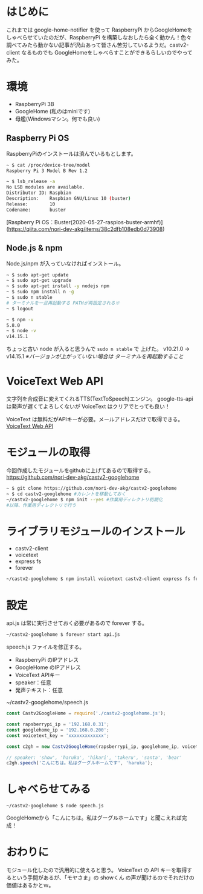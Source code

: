 # はじめに
これまでは google-home-notifier を使って RaspberryPi からGoogleHomeをしゃべらせていたのだが、RaspberryPi を構築しなおしたら全く動かん！色々調べてみたら動かない記事が沢山あって皆さん苦労しているようだ。castv2-client なるものでも GoogleHomeをしゃべらすことができるらしいのでやってみた。

# 環境
- RaspberryPi 3B
- GoogleHome (私のはminiです)
- 母艦(Windowsマシン。何でも良い)


## Raspberry Pi OS
RaspberryPiのインストールは済んでいるもとします。

```bash
~ $ cat /proc/device-tree/model
Raspberry Pi 3 Model B Rev 1.2

~ $ lsb_release -a
No LSB modules are available.
Distributor ID: Raspbian
Description:    Raspbian GNU/Linux 10 (buster)
Release:        10
Codename:       buster
```

[Raspberry Pi OS：Buster(2020-05-27-raspios-buster-armhf)] (https://qiita.com/nori-dev-akg/items/38c2dfb108edb0d73908)


## Node.js & npm
Node.js/npm が入っていなければインストール。

```bash
~ $ sudo apt-get update
~ $ sudo apt-get upgrade
~ $ sudo apt-get install -y nodejs npm
~ $ sudo npm install n -g
~ $ sudo n stable
# ターミナルを一旦再起動する PATHが再設定される※
~ $ logout

~ $ npm -v
5.8.0
~ $ node -v
v14.15.1

```

ちょっと古い node が入ると思うんで ```sudo n stable``` で 上げた。
v10.21.0 → v14.15.1
*※バージョンが上がっていない場合は ターミナルを再起動すること*

# VoiceText Web API
文字列を合成音に変えてくれるTTS(TextToSpeech)エンジン。
google-tts-api は発声が遅くてよろしくないが VoiceText はクリアでとっても良い！

VoiceText は無料だがAPIキーが必要。メールアドレスだけで取得できる。
[VoiceText Web API](https://cloud.voicetext.jp/webapi)

# モジュールの取得
今回作成したモジュールをgithubに上げてあるので取得する。
https://github.com/nori-dev-akg/castv2-googlehome

```bash
~ $ git clone https://github.com/nori-dev-akg/castv2-googlehome
~ $ cd castv2-googlehome #カレントを移動しておく
~/castv2-googlehome $ npm init --yes #作業用ディレクトリ初期化
#以降、作業用ディレクトリで行う
```

# ライブラリモジュールのインストール
- castv2-client
- voicetext
- express fs
- forever

```bash
~/castv2-googlehome $ npm install voicetext castv2-client express fs forever
```
# 設定
api.js は常に実行させておく必要があるので forever する。

```bash
~/castv2-googlehome $ forever start api.js
```

speech.js ファイルを修正する。

- RaspberryPi のIPアドレス
- GoogleHome のIPアドレス
- VoiceText APIキー
- speaker：任意
- 発声テキスト：任意

~/castv2-googlehome/speech.js

```js
const Castv2GoogleHome = require('./castv2-googlehome.js');

const rapsberrypi_ip = '192.168.0.31';
const googlehome_ip = '192.168.0.200';
const voicetext_key = 'xxxxxxxxxxxxx';

const c2gh = new Castv2GoogleHome(rapsberrypi_ip, googlehome_ip, voicetext_key);

// speaker: 'show', 'haruka', 'hikari', 'takeru', 'santa', 'bear'
c2gh.speech('こんにちは。私はグーグルホームです', 'haruka');

```
# しゃべらせてみる
```bash:
~/castv2-googlehome $ node speech.js
```

GoogleHomeから「こんにちは。私はグーグルホームです」と聞こえれば完成！

# おわりに
モジュール化したので汎用的に使えると思う。
VoiceText の API キーを取得するという手間があるが、「モヤさま」の showくん の声が聞けるのでそれだけの価値はあるかとｗ。

